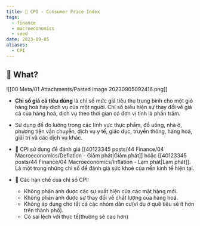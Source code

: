 ```yaml
---
title: 🌱 CPI - Consumer Price Index
tags:
  - finance
  - macroeconomics
  - seed
date: 2023-09-05
aliases:
  - CPI
---
```


## 🌿 What?
![[00 Meta/01 Attachments/Pasted image 20230905092416.png]]
- **Chỉ số giá cả tiêu dùng** là chỉ số mức giá tiêu thụ trung bình cho một giỏ hàng hoá hay dịch vụ của một người. Chỉ số biểu hiện sự thay đổi về giá cả của hàng hoá, dịch vụ theo thời gian có đơn vị tính là phần trăm.
- Sử dụng để đo lường trong các lĩnh vực thực phẩm, đồ uống, nhà ở, phương tiện vận chuyển, dịch vụ y tế, giáo dục, truyền thông, hàng hoá, giải trí và các dịch vụ khác.

- 🌱 CPI sử dụng để đánh giá [[40123345 posts/44 Finance/04 Macroeconomics/Deflation - Giảm phát|Giảm phát]] hoặc [[40123345 posts/44 Finance/04 Macroeconomics/Inflation - Lạm phát|Lạm phát]]. Là một trong những chỉ số để đánh giá sức khoẻ của nền kinh tế hiện tại.

- 🚫 Các hạn chế của chỉ số CPI:
	- Không phản ánh được các sự xuất hiện của các mặt hàng mới.
	- Không phản ánh được sự thay đổi về chất lượng của hàng hoá.
	- Không áp dụng cho tất cả các nhóm dân cư(ví dụ ở quê tiêu sẽ ít hơn trên thành phố).
	- Có sai lệch với thực tế(thường sẽ cao hơn)